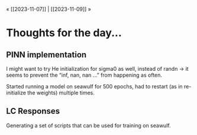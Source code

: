 « [[2023-11-07]] | [[2023-11-09]] » 
# Thoughts for the day...
## PINN implementation
I might want to try He initialization for sigma0 as well, instead of randn → it seems to prevent the “inf, nan, nan …” from happening as often.

Started running a model on seawulf for 500 epochs, had to restart (as in re-initialize the weights) multiple times.

## LC Responses
Generating a set of scripts that can be used for training on seawulf.